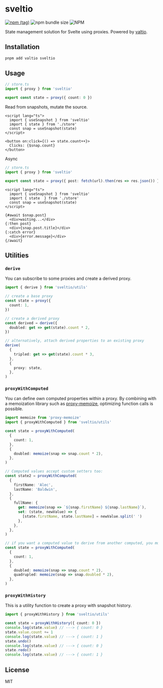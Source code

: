 # sveltio

[![npm (tag)](https://img.shields.io/npm/v/sveltio?style=flat&colorA=000000&colorB=000000)](https://www.npmjs.com/package/sveltio) ![npm bundle size](https://img.shields.io/bundlephobia/minzip/sveltio?style=flat&colorA=000000&colorB=000000) ![NPM](https://img.shields.io/npm/l/sveltio?style=flat&colorA=000000&colorB=000000)

State management solution for Svelte using proxies. Powered by [valtio](https://github.com/pmndrs/valtio).

## Installation

```sh
pnpm add valtio sveltio
```

## Usage

```ts
// store.ts
import { proxy } from 'sveltio'

export const state = proxy({ count: 0 })
```

Read from snapshots, mutate the source.

```svelte
<script lang="ts">
  import { useSnapshot } from 'sveltio'
  import { state } from './store'
  const snap = useSnapshot(state)
</script>

<button on:click={() => state.count++}>
  Clicks: {$snap.count}
</button>
```

Async

```ts
// store.ts
import { proxy } from 'sveltio'

export const state = proxy({ post: fetch(url).then(res => res.json()) })
```

```svelte
<script lang="ts">
  import { useSnapshot } from 'sveltio'
  import { state  } from './store'
  const snap = useSnapshot(state)
</script>

{#await $snap.post}
  <div>waiting...</div>
{:then post}
  <div>{snap.post.title}</div>
{:catch error}
  <div>{error.message}</div>
{/await}
```

## Utilities

### `derive`

You can subscribe to some proxies and create a derived proxy.

```ts
import { derive } from 'sveltio/utils'

// create a base proxy
const state = proxy({
  count: 1,
})

// create a derived proxy
const derived = derive({
  doubled: get => get(state).count * 2,
})

// alternatively, attach derived properties to an existing proxy
derive(
  {
    tripled: get => get(state).count * 3,
  },
  {
    proxy: state,
  },
)
```

### `proxyWithComputed`

You can define own computed properties within a proxy. By combining with a memoization library such as [proxy-memoize](https://github.com/dai-shi/proxy-memoize), optimizing function calls is possible.

```ts
import memoize from 'proxy-memoize'
import { proxyWithComputed } from 'sveltio/utils'

const state = proxyWithComputed(
  {
    count: 1,
  },
  {
    doubled: memoize(snap => snap.count * 2),
  },
)

// Computed values accept custom setters too:
const state2 = proxyWithComputed(
  {
    firstName: 'Alec',
    lastName: 'Baldwin',
  },
  {
    fullName: {
      get: memoize(snap => `${snap.firstName} ${snap.lastName}`),
      set: (state, newValue) => {
        [state.firstName, state.lastName] = newValue.split(' ')
      },
    },
  },
)

// if you want a computed value to derive from another computed, you must declare the dependency first:
const state = proxyWithComputed(
  {
    count: 1,
  },
  {
    doubled: memoize(snap => snap.count * 2),
    quadrupled: memoize(snap => snap.doubled * 2),
  },
)
```

### `proxyWithHistory`

This is a utility function to create a proxy with snapshot history.

```ts
import { proxyWithHistory } from 'sveltio/utils'

const state = proxyWithHistory({ count: 0 })
console.log(state.value) // ---> { count: 0 }
state.value.count += 1
console.log(state.value) // ---> { count: 1 }
state.undo()
console.log(state.value) // ---> { count: 0 }
state.redo()
console.log(state.value) // ---> { count: 1 }
```

## License

MIT
